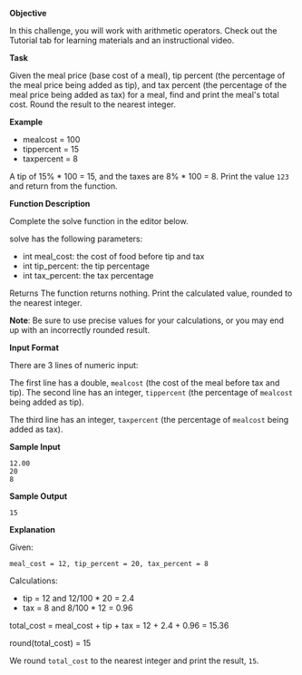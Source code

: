 ﻿**Objective**

In this challenge, you will work with arithmetic operators. Check out the Tutorial tab for learning materials and an instructional video.

**Task**

Given the meal price (base cost of a meal), tip percent (the percentage of the meal price being added as tip), and tax percent (the percentage of the meal price being added as tax) for a meal, find and print the meal's total cost. Round the result to the nearest integer.

**Example**

+ mealcost = 100
+ tippercent = 15
+ taxpercent = 8

A tip of 15% * 100 = 15, and the taxes are 8% * 100 = 8. Print the value `123` and return from the function.

**Function Description**

Complete the solve function in the editor below.

solve has the following parameters:

+ int meal_cost: the cost of food before tip and tax
+ int tip_percent: the tip percentage
+ int tax_percent: the tax percentage

Returns The function returns nothing. Print the calculated value, rounded to the nearest integer.

**Note**: Be sure to use precise values for your calculations, or you may end up with an incorrectly rounded result.

**Input Format**

There are 3 lines of numeric input:

The first line has a double, `mealcost` (the cost of the meal before tax and tip).
The second line has an integer, `tippercent` (the percentage of `mealcost` being added as tip).

The third line has an integer, `taxpercent` (the percentage of `mealcost` being added as tax).

**Sample Input**

```
12.00
20
8
```

**Sample Output**

`15`

**Explanation**

Given:

`meal_cost = 12, tip_percent = 20, tax_percent = 8`

Calculations:

+ tip = 12 and 12/100 * 20 = 2.4
+ tax = 8 and 8/100 * 12 = 0.96

total_cost = meal_cost + tip + tax = 12 + 2.4 + 0.96 = 15.36

round(total_cost) = 15

We round `total_cost` to the nearest integer and print the result, `15`.